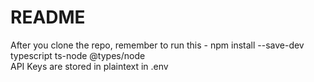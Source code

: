 # README

After you clone the repo, remember to run this - npm install --save-dev typescript ts-node @types/node  
API Keys are stored in plaintext in .env
